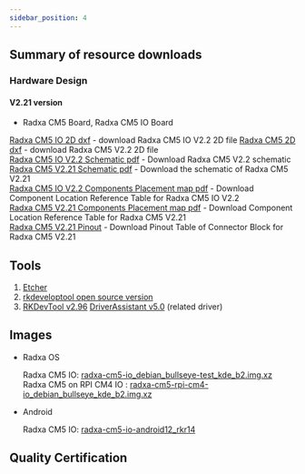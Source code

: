 ```yaml
---
sidebar_position: 4
---
```


## Summary of resource downloads

### Hardware Design

#### V2.21 version

- Radxa CM5 Board, Radxa CM5 IO Board

[Radxa CM5 IO 2D dxf](https://dl.radxa.com/cm5/v2200/radxa_cm5_io_board_v2200_2d_dxf.zip) - download Radxa CM5 IO V2.2 2D file
[Radxa CM5 2D dxf](https://dl.radxa.com/cm5/v2200/radxa_cm5_v2200_2d_dxf.zip) - download Radxa CM5 V2.2 2D file  
[Radxa CM5 IO V2.2 Schematic pdf](https://dl.radxa.com/cm5/v2200/radxa_cm5_io_v2200_schematic.pdf) - Download Radxa CM5 V2.2 schematic  
[Radxa CM5 V2.21 Schematic pdf](https://dl.radxa.com/cm5/v2210/radxa_cm5_v2210_schematic.pdf) - Download the schematic of Radxa CM5 V2.21  
[Radxa CM5 IO V2.2 Components Placement map pdf](https://dl.radxa.com/cm5/v2200/radxa_cm5_io_v2200_Components_Placement_map.pdf) - Download Component Location Reference Table for Radxa CM5 IO V2.2  
[Radxa CM5 V2.21 Components Placement map pdf](https://dl.radxa.com/cm5/v2210/radxa_cm5_v2210_components_placement_map.pdf) - Download Component Location Reference Table for Radxa CM5 V2.21  
[Radxa CM5 V2.21 Pinout](https://dl.radxa.com/cm5/v2210/radxa_cm5_v2210_pinout.xlsx) - Download Pinout Table of Connector Block for Radxa CM5 V2.21

## Tools

1. [Etcher](https://etcher.balena.io/#download-etcher/)
2. [rkdeveloptool open source version](https://opensource.rock-chips.com/wiki_Rkdeveloptool)
3. [RKDevTool v2.96](https://dl.radxa.com/tools/windows/RKDevTool_Release_v2.96_zh.zip)
   [DriverAssistant v5.0](https://dl.radxa.com/tools/windows/DriverAssitant_v5.0.zip) (related driver)

## Images

- Radxa OS

  Radxa CM5 IO: [radxa-cm5-io_debian_bullseye-test_kde_b2.img.xz](https://github.com/radxa-build/radxa-cm5-io/releases/download/b2/radxa-cm5-io_debian_bullseye_kde_b2.img.xz)  
  Radxa CM5 on RPI CM4 IO : [radxa-cm5-rpi-cm4-io_debian_bullseye_kde_b2.img.xz](https://github.com/radxa-build/radxa-cm5-rpi-cm4-io/releases/download/b2/radxa-cm5-rpi-cm4-io_debian_bullseye_kde_b2.img.xz)

- Android

  Radxa CM5 IO: [radxa-cm5-io-android12_rkr14](https://github.com/radxa/manifests/releases/download/Android12_rkr14_20240511/Radxa_CM5_Android12_rkr14_GMS_20240511-gpt.zip)

## Quality Certification
